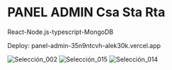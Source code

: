 # PANEL ADMIN Csa Sta Rta

React-Node.js-typescript-MongoDB

Deploy: panel-admin-35n9ntcvh-alek30k.vercel.app


![Selección_002](https://github.com/Alek30k/PanelAdmin/assets/101005998/0c2005a4-9733-4284-9ac2-aae1eb0f88b8)
![Selección_015](https://github.com/Alek30k/PanelAdmin/assets/101005998/95718d6c-c63a-43a7-900b-d235054f128b)
![Selección_014](https://github.com/Alek30k/PanelAdmin/assets/101005998/b69efc74-3bd0-4dbc-b674-0d3b129b170a)

